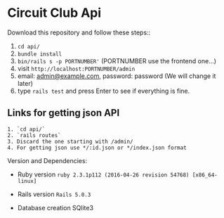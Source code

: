 # Circuit Club Api

Download this repository and follow these steps::
  1. `cd api/`
  2. `bundle install`
  3. `bin/rails s -p PORTNUMBER'` (PORTNUMBER use the frontend one...)
  4. visit `http://localhost:PORTNUMBER/admin`
  5. email: admin@example.com, password: password (We will change it later)
  6. type `rails test` and press Enter to see if everything is fine.

## Links for getting json API
	1. `cd api/`
	2. `rails routes`
	3. Discard the one starting with /admin/
	4. For getting json use */:id.json or */index.json format 
	 

Version and Dependencies:

* Ruby version `ruby 2.3.1p112 (2016-04-26 revision 54768) [x86_64-linux]`

* Rails version `Rails 5.0.3`

* Database creation SQlite3

